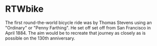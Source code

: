 RTWbike
=======

The first round-the-world bicycle ride was by Thomas Stevens using an "Ordinary" or "Penny Farthing". He set off set off from San Francisco in April 1884. The aim would be to recreate that journey as closely as is possible on the 130th anniversary.

